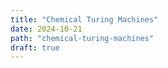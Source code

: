 ```yaml
---
title: "Chemical Turing Machines"
date: 2024-10-21
path: "chemical-turing-machines"
draft: true
---
```





[^1]: Dueñas-Díez, M., & Pérez-Mercader, J. (2019). How Chemistry Computes: Language Recognition by Non-Biochemical Chemical Automata. From Finite Automata to Turing Machines. iScience, 19, 514-526. [https://doi.org/10.1016/j.isci.2019.08.007](https://doi.org/10.1016/j.isci.2019.08.007)

[^2]: Magnasco, M. O. (1997). Chemical Kinetics is Turing Universal. Physical Review Letters, 78(6), 1190-1193. [https://doi.org/10.1103/PhysRevLett.78.1190](https://doi.org/10.1103/PhysRevLett.78.1190)

[^3]: Dueñas-Díez, M., & Pérez-Mercader, J. (2019). Native chemical automata and the thermodynamic interpretation of their experimental accept/reject responses. In The Energetics of Computing in Life and Machines, D.H. Wolpert, C. Kempes, J.A. Grochow, and P.F. Stadler, eds. (SFI Press), pp. 119–139.